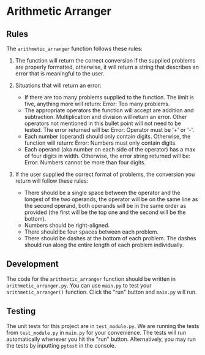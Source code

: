 # Arithmetic Arranger

## Rules

The `arithmetic_arranger` function follows these rules:

1. The function will return the correct conversion if the supplied problems are properly formatted, otherwise, it will return a string that describes an error that is meaningful to the user.

2. Situations that will return an error:
   - If there are too many problems supplied to the function. The limit is five, anything more will return: Error: Too many problems.
   - The appropriate operators the function will accept are addition and subtraction. Multiplication and division will return an error. Other operators not mentioned in this bullet point will not need to be tested. The error returned will be: Error: Operator must be '+' or '-'.
   - Each number (operand) should only contain digits. Otherwise, the function will return: Error: Numbers must only contain digits.
   - Each operand (aka number on each side of the operator) has a max of four digits in width. Otherwise, the error string returned will be: Error: Numbers cannot be more than four digits.

3. If the user supplied the correct format of problems, the conversion you return will follow these rules:
   - There should be a single space between the operator and the longest of the two operands, the operator will be on the same line as the second operand, both operands will be in the same order as provided (the first will be the top one and the second will be the bottom).
   - Numbers should be right-aligned.
   - There should be four spaces between each problem.
   - There should be dashes at the bottom of each problem. The dashes should run along the entire length of each problem individually.

## Development

The code for the `arithmetic_arranger` function should be written in `arithmetic_arranger.py`. You can use `main.py` to test your `arithmetic_arranger()` function. Click the "run" button and `main.py` will run.

## Testing

The unit tests for this project are in `test_module.py`. We are running the tests from `test_module.py` in `main.py` for your convenience. The tests will run automatically whenever you hit the "run" button. Alternatively, you may run the tests by inputting `pytest` in the console.
